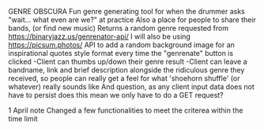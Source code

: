 GENRE OBSCURA
Fun genre generating tool for when the drummer asks "wait... what even are we?" at practice
Also a place for people to share their bands, (or find new music)
Returns a random genre requested from https://binaryjazz.us/genrenator-api/
I will also be using https://picsum.photos/ API to add a random background image for an inspirational quotes style format every time the "genrenate" button is clicked
-Client can thumbs up/down their genre result
-Client can leave a bandname, link and brief description alongside the ridiculous genre they received, so people can really get a feel for what 'shoehorn shuffle' (or whatever) really sounds like
And question, as any client input data does not have to persist does this mean we only have to do a GET request?

1 April note
Changed a few functionalities to meet the criterea within the time limit
